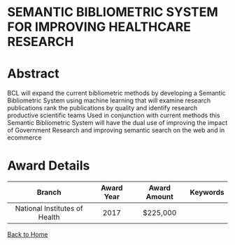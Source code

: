
SEMANTIC BIBLIOMETRIC SYSTEM FOR IMPROVING HEALTHCARE RESEARCH
==============================================================

# Abstract


BCL will expand the current bibliometric methods by developing a Semantic Bibliometric System using machine learning that will examine research publications  rank the publications by quality  and identify research productive scientific teams  Used in conjunction with current methods this Semantic Bibliometric System will have the dual use of improving the impact of Government Research and improving semantic search on the web and in ecommerce  

# Award Details

|Branch|Award Year|Award Amount|Keywords|
| :---: | :---: | :---: | :---: |
|National Institutes of Health|2017|$225,000||
  
  


[Back to Home](https://github.com/chrischow/dod_sbir_awards/Reports/JH/#2238)